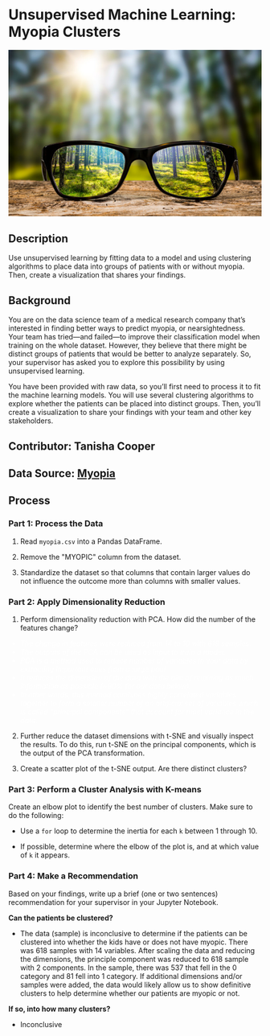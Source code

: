 # Unsupervised Machine Learning: Myopia Clusters

![Glasses](./Images/myopia_glases.jpeg)

## Description
Use unsupervised learning by fitting data to a model and using clustering algorithms to place data into groups of patients with or without myopia. Then, create a visualization that shares your findings.

## Background
You are on the data science team of a medical research company that’s interested in finding better ways to predict myopia, or nearsightedness. Your team has tried—and failed—to improve their classification model when training on the whole dataset. However, they believe that there might be distinct groups of patients that would be better to analyze separately. So, your supervisor has asked you to explore this possibility by using unsupervised learning.

You have been provided with raw data, so you’ll first need to process it to fit the machine learning models. You will use several clustering algorithms to explore whether the patients can be placed into distinct groups. Then, you’ll create a visualization to share your findings with your team and other key stakeholders.

## Contributor: <strong>Tanisha Cooper</strong>

## Data Source: [Myopia](./Resources/myopia.csv)

## Process

### <strong>Part 1: Process the Data</strong>
1. Read `myopia.csv` into a Pandas DataFrame.

2. Remove the "MYOPIC" column from the dataset.

3. Standardize the dataset so that columns that contain larger values do not influence the outcome more than columns with smaller values.

### <strong>Part 2: Apply Dimensionality Reduction</strong>
1. Perform dimensionality reduction with PCA. How did the number of the features change?
<ul style="color:white">
<li><em>The change in features were reduced from 14 to 10 with 618 samples.</em></li>
<li><em>The outputs of the PCA can be used as input to train a model.</em></li>
<li><em>PCA is a method used to reduce number of variables in your data by extracting important ones from a large pool.</em></li> 
<li><em>It reduces the dimension of the data with the aim of retaining as much information as possible (~90% for our data below).</em></li> 
<li><em>In other words, this method combines highly correlated variables together to form a smaller number of an artificial set of variables which is called “principal components” that account for most variance in the data.</em></li>
    </ul>

2. Further reduce the dataset dimensions with t-SNE and visually inspect the results. To do this, run t-SNE on the principal components, which is the output of the PCA transformation. 

3. Create a scatter plot of the t-SNE output. Are there distinct clusters?

### <strong>Part 3: Perform a Cluster Analysis with K-means</strong>
Create an elbow plot to identify the best number of clusters. Make sure to do the following:

* Use a `for` loop to determine the inertia for each `k` between 1 through 10. 

* If possible, determine where the elbow of the plot is, and at which value of `k` it appears.

### <strong>Part 4: Make a Recommendation</strong>

Based on your findings, write up a brief (one or two sentences) recommendation for your supervisor in your Jupyter Notebook. 

**Can the patients be clustered?**

   - The data (sample) is inconclusive to determine if the patients can be clustered into whether the kids have or does not have myopic. There was 618 samples with 14 variables. After scaling the data and reducing the dimensions, the principle component was reduced to 618 sample with 2 components. In the sample, there was 537 that fell in the 0 category and 81 fell into 1 category. If additional dimensions and/or samples were added, the data would likely allow us to show definitive clusters to help determine whether our patients are myopic or not.
   
**If so, into how many clusters?** 

   - Inconclusive